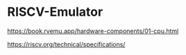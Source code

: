 # RISCV-Emulator

https://book.rvemu.app/hardware-components/01-cpu.html

https://riscv.org/technical/specifications/
